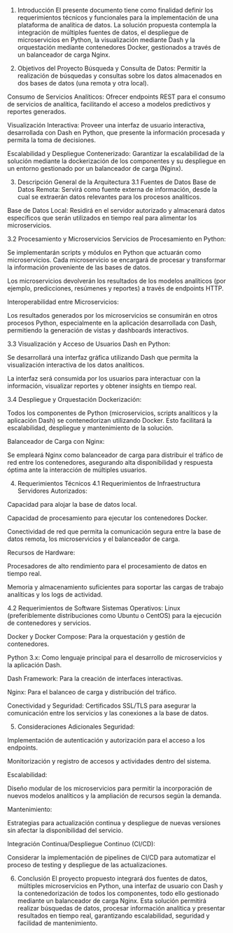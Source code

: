 1. Introducción
El presente documento tiene como finalidad definir los requerimientos técnicos y funcionales para la implementación de una plataforma de analítica de datos. La solución propuesta contempla la integración de múltiples fuentes de datos, el despliegue de microservicios en Python, la visualización mediante Dash y la orquestación mediante contenedores Docker, gestionados a través de un balanceador de carga Nginx.

2. Objetivos del Proyecto
Búsqueda y Consulta de Datos: Permitir la realización de búsquedas y consultas sobre los datos almacenados en dos bases de datos (una remota y otra local).

Consumo de Servicios Analíticos: Ofrecer endpoints REST para el consumo de servicios de analítica, facilitando el acceso a modelos predictivos y reportes generados.

Visualización Interactiva: Proveer una interfaz de usuario interactiva, desarrollada con Dash en Python, que presente la información procesada y permita la toma de decisiones.

Escalabilidad y Despliegue Contenerizado: Garantizar la escalabilidad de la solución mediante la dockerización de los componentes y su despliegue en un entorno gestionado por un balanceador de carga (Nginx).

3. Descripción General de la Arquitectura
3.1 Fuentes de Datos
Base de Datos Remota: Servirá como fuente externa de información, desde la cual se extraerán datos relevantes para los procesos analíticos.

Base de Datos Local: Residirá en el servidor autorizado y almacenará datos específicos que serán utilizados en tiempo real para alimentar los microservicios.

3.2 Procesamiento y Microservicios
Servicios de Procesamiento en Python:

Se implementarán scripts y módulos en Python que actuarán como microservicios. Cada microservicio se encargará de procesar y transformar la información proveniente de las bases de datos.

Los microservicios devolverán los resultados de los modelos analíticos (por ejemplo, predicciones, resúmenes y reportes) a través de endpoints HTTP.

Interoperabilidad entre Microservicios:

Los resultados generados por los microservicios se consumirán en otros procesos Python, especialmente en la aplicación desarrollada con Dash, permitiendo la generación de vistas y dashboards interactivos.

3.3 Visualización y Acceso de Usuarios
Dash en Python:

Se desarrollará una interfaz gráfica utilizando Dash que permita la visualización interactiva de los datos analíticos.

La interfaz será consumida por los usuarios para interactuar con la información, visualizar reportes y obtener insights en tiempo real.

3.4 Despliegue y Orquestación
Dockerización:

Todos los componentes de Python (microservicios, scripts analíticos y la aplicación Dash) se contenedorizan utilizando Docker. Esto facilitará la escalabilidad, despliegue y mantenimiento de la solución.

Balanceador de Carga con Nginx:

Se empleará Nginx como balanceador de carga para distribuir el tráfico de red entre los contenedores, asegurando alta disponibilidad y respuesta óptima ante la interacción de múltiples usuarios.

4. Requerimientos Técnicos
4.1 Requerimientos de Infraestructura
Servidores Autorizados:

Capacidad para alojar la base de datos local.

Capacidad de procesamiento para ejecutar los contenedores Docker.

Conectividad de red que permita la comunicación segura entre la base de datos remota, los microservicios y el balanceador de carga.

Recursos de Hardware:

Procesadores de alto rendimiento para el procesamiento de datos en tiempo real.

Memoria y almacenamiento suficientes para soportar las cargas de trabajo analíticas y los logs de actividad.

4.2 Requerimientos de Software
Sistemas Operativos: Linux (preferiblemente distribuciones como Ubuntu o CentOS) para la ejecución de contenedores y servicios.

Docker y Docker Compose: Para la orquestación y gestión de contenedores.

Python 3.x: Como lenguaje principal para el desarrollo de microservicios y la aplicación Dash.

Dash Framework: Para la creación de interfaces interactivas.

Nginx: Para el balanceo de carga y distribución del tráfico.

Conectividad y Seguridad: Certificados SSL/TLS para asegurar la comunicación entre los servicios y las conexiones a la base de datos.

5. Consideraciones Adicionales
Seguridad:

Implementación de autenticación y autorización para el acceso a los endpoints.

Monitorización y registro de accesos y actividades dentro del sistema.

Escalabilidad:

Diseño modular de los microservicios para permitir la incorporación de nuevos modelos analíticos y la ampliación de recursos según la demanda.

Mantenimiento:

Estrategias para actualización continua y despliegue de nuevas versiones sin afectar la disponibilidad del servicio.

Integración Continua/Despliegue Continuo (CI/CD):

Considerar la implementación de pipelines de CI/CD para automatizar el proceso de testing y despliegue de las actualizaciones.

6. Conclusión
El proyecto propuesto integrará dos fuentes de datos, múltiples microservicios en Python, una interfaz de usuario con Dash y la contenedorización de todos los componentes, todo ello gestionado mediante un balanceador de carga Nginx. Esta solución permitirá realizar búsquedas de datos, procesar información analítica y presentar resultados en tiempo real, garantizando escalabilidad, seguridad y facilidad de mantenimiento.

